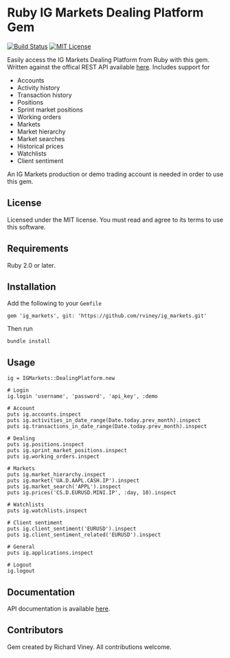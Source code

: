 # Ruby IG Markets Dealing Platform Gem

[![Build Status][travis-ci-badge]][travis-ci-link] [![MIT License][license-badge]][license-link]

Easily access the IG Markets Dealing Platform from Ruby with this gem. Written against the offical REST API
available [here](http://labs.ig.com/rest-trading-api-reference). Includes support for

* Accounts
* Activity history
* Transaction history
* Positions
* Sprint market positions
* Working orders
* Markets
* Market hierarchy
* Market searches
* Historical prices
* Watchlists
* Client sentiment

An IG Markets production or demo trading account is needed in order to use this gem.

[travis-ci-link]: http://travis-ci.org/rviney/ig_markets
[travis-ci-badge]: https://travis-ci.org/rviney/ig_markets.svg?branch=master
[license-link]: https://github.com/rviney/ig_markets/blob/master/LICENSE
[license-badge]: https://img.shields.io/badge/license-MIT-yellow.svg

## License

Licensed under the MIT license. You must read and agree to its terms to use this software.

## Requirements

Ruby 2.0 or later.

## Installation

Add the following to your `Gemfile`

    gem 'ig_markets', git: 'https://github.com/rviney/ig_markets.git'

Then run

    bundle install

## Usage

    ig = IGMarkets::DealingPlatform.new

    # Login
    ig.login 'username', 'password', 'api_key', :demo

    # Account
    puts ig.accounts.inspect
    puts ig.activities_in_date_range(Date.today.prev_month).inspect
    puts ig.transactions_in_date_range(Date.today.prev_month).inspect

    # Dealing
    puts ig.positions.inspect
    puts ig.sprint_market_positions.inspect
    puts ig.working_orders.inspect

    # Markets
    puts ig.market_hierarchy.inspect
    puts ig.market('UA.D.AAPL.CASH.IP').inspect
    puts ig.market_search('APPL').inspect
    puts ig.prices('CS.D.EURUSD.MINI.IP', :day, 10).inspect

    # Watchlists
    puts ig.watchlists.inspect

    # Client sentiment
    puts ig.client_sentiment('EURUSD').inspect
    puts ig.client_sentiment_related('EURUSD').inspect

    # General
    puts ig.applications.inspect

    # Logout
    ig.logout

## Documentation

API documentation is available [here](http://www.rubydoc.info/github/rviney/ig_markets).

## Contributors

Gem created by Richard Viney. All contributions welcome.
